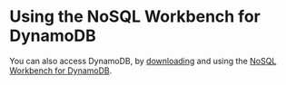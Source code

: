 # Using the NoSQL Workbench for DynamoDB<a name="Using.Workbench"></a>

You can also access DynamoDB, by [downloading](https://docs.aws.amazon.com/amazondynamodb/latest/developerguide/workbench.settingup.html) and using the [NoSQL Workbench for DynamoDB](workbench.md)\.